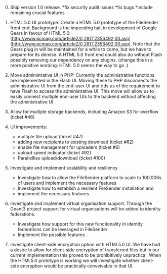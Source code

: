 0. Ship version 1.0 release.
   *fix security audit issues
   *fix bugs
   *include remaining crucial features

1. HTML 5.0 UI prototype: Create a HTML 5.0 prototype of the FileSender front end.  Background is the impending halt in development of Google Gears in favour of HTML 5.0: [http://www.pcmag.com/article2/0,2817,2356492,00.asp] (http://www.pcmag.com/article2/0,2817,2356492,00.asp).  Note that the Gears plug in will be maintained for a while to come, but we have to prepare for its demise.  A HTML 5.0 front end could also do without Flash possibly removing our dependency on any plugins. (change this in a more positive wording: HTML 5.0 seems the way to go :)

2. Move administrative UI in PHP: Currently the administrative functions are implemented in the Flash UI.  Moving these to PHP disconnects the administrative UI from the end-user UI and rids us of the requirement to have Flash to access the administrative UI.  This move will allow us to easily connect multiple end-user UIs to the backend without affecting the administrative UI.

3. Allow for multiple storage backends, including Amazon S3 for overflow (ticket #46)

4. UI improvements:
    * multiple file upload (ticket #47)
    * adding new recipients to existing download (ticket #62)
    * enable file management for uploaders (ticket #6)
    * upload speed indicator (ticket #92)
    * Parallellise upload/download (ticket #100)

5. Investigate and implement scalability and resiliency
   * Investigate how to allow the FileSender platform to scale to 100.000s of users and implement the necessary features
   * Investigate how to establish a resilient FileSender installation and
   * implement the necessary features

6. Investigate and implement virtual organisation support.  Through the Geant3 project support for virtual organisations will be
    added to identity federations.
   * Investigate how support for this new functionality in identity federations can be leveraged in FileSender
   * Implement the possible features

7. Investigate client-side encryption option with HTML5.0 UI.  We have had a desire to allow for client-side encryption of transferred files but in our current implementation this proved to be prohibitively unpractical.  When the HTML5.0 prototype is working we will investigate whether client-side encryption would be practically conveivable  in that UI.

